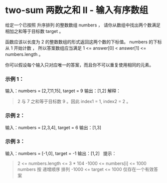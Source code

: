 # two-sum 两数之和 II - 输入有序数组
给定一个已按照 升序排列 的整数数组 numbers ，
请你从数组中找出两个数满足相加之和等于目标数 target 。

函数应该以长度为 2 的整数数组的形式返回这两个数的下标值。
numbers 的下标 从 1 开始计数 ，
所以答案数组应当满足 1 <= answer[0] < answer[1] <= numbers.length 。

你可以假设每个输入只对应唯一的答案，而且你不可以重复使用相同的元素。

### 示例 1：

输入：numbers = [2,7,11,15], target = 9
输出：[1,2]
解释：
> 2 与 7 之和等于目标数 9 。因此 index1 = 1, index2 = 2 。

### 示例 2：
输入：numbers = [2,3,4], target = 6
输出：[1,3]

### 示例 3：
输入：numbers = [-1,0], target = -1
输出：[1,2]
 
提示：
> 2 <= numbers.length <= 3 * 104
> -1000 <= numbers[i] <= 1000
> numbers 按 递增顺序 排列
> -1000 <= target <= 1000
> 仅存在一个有效答案
